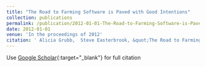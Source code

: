 ```yaml
---
title: "The Road to Farming Software is Paved with Good Intentions"
collection: publications
permalink: /publication/2012-01-01-The-Road-to-Farming-Software-is-Paved-with-Good-Intentions
date: 2012-01-01
venue: 'In the proceedings of 2012'
citation: ' Alicia Grubb,  Steve Easterbrook, &quot;The Road to Farming Software is Paved with Good Intentions.&quot; In the proceedings of 2012, 2012.'
---
```

Use [Google Scholar](https://scholar.google.com/scholar?q=The+Road+to+Farming+Software+is+Paved+with+Good+Intentions){:target="_blank"} for full citation